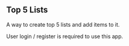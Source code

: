 ## Top 5 Lists

A way to create top 5 lists and add items to it.

User login / register is required to use this app.